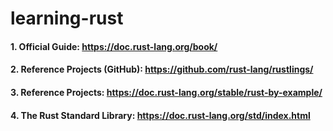 # learning-rust

#### 1. Official Guide: https://doc.rust-lang.org/book/  
#### 2. Reference Projects (GitHub): https://github.com/rust-lang/rustlings/  
#### 3. Reference Projects: https://doc.rust-lang.org/stable/rust-by-example/  
#### 4. The Rust Standard Library: https://doc.rust-lang.org/std/index.html  
